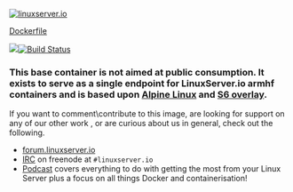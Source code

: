 [linuxserverurl]: https://linuxserver.io
[forumurl]: https://forum.linuxserver.io
[ircurl]: https://www.linuxserver.io/irc/
[podcasturl]: https://www.linuxserver.io/podcast/

[![linuxserver.io](https://raw.githubusercontent.com/linuxserver/docker-templates/master/linuxserver.io/img/linuxserver_medium.png)][linuxserverurl]

[Dockerfile](https://github.com/linuxserver/docker-baseimage-nginx-armhf/blob/master/Dockerfile)

[![](https://images.microbadger.com/badges/image/lsiobase/alpine.nginx.armhf-3.5.svg)](https://microbadger.com/images/lsiobase/alpine.nginx.armhf "Get your own image badge on microbadger.com")[![Build Status](http://jenkins.linuxserver.io:8080/job/Dockers/job/BaseImages-armhf/job/lsiobase-alpine.nginx.armhf/badge-3.5/icon)](http://jenkins.linuxserver.io:8080/job/Dockers/job/BaseImages-armhf/job/lsiobase-alpine.nginx.armhf-3.5/)

### This base container is not aimed at public consumption. It exists to serve as a single endpoint for LinuxServer.io armhf containers and is based upon [Alpine Linux](https://hub.docker.com/_/alpine/) and [S6 overlay](https://github.com/just-containers/s6-overlay).

If you want to comment\contribute to this image, are looking for support on any of our other work , or are curious about us in general, check out the following.

* [forum.linuxserver.io][forumurl]
* [IRC][ircurl] on freenode at `#linuxserver.io`
* [Podcast][podcasturl] covers everything to do with getting the most from your Linux Server plus a focus on all things Docker and containerisation!
